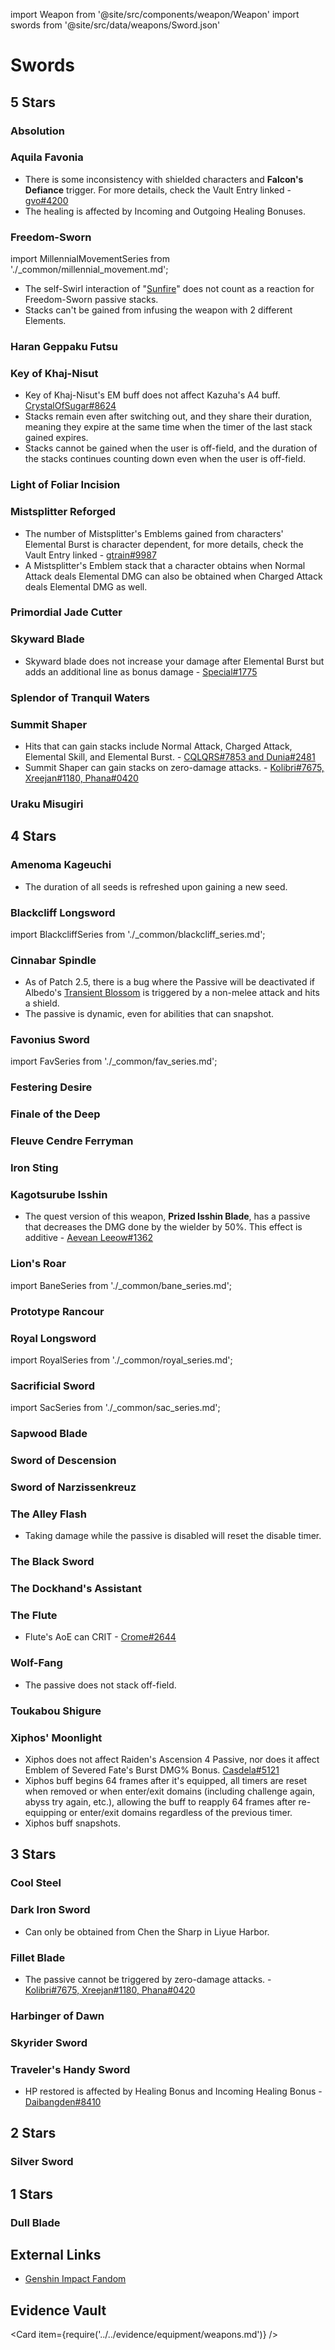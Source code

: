 import Weapon from '@site/src/components/weapon/Weapon'
import swords from '@site/src/data/weapons/Sword.json'

# Swords

## 5 Stars

### Absolution

<Weapon weapon="Absolution" weapons={swords} />

### Aquila Favonia

<Weapon weapon="Aquila Favonia" weapons={swords}>

* There is some inconsistency with shielded characters and **Falcon's Defiance** trigger. For more details, check the Vault Entry linked - [gvo#4200](../../evidence/equipment/weapons.md#aquila-favonia)
* The healing is affected by Incoming and Outgoing Healing Bonuses.

</Weapon>

### Freedom-Sworn

<Weapon weapon="Freedom-Sworn" weapons={swords}>

import MillennialMovementSeries from './\_common/millennial_movement.md';

<MillennialMovementSeries/>

* The self-Swirl interaction of "[Sunfire](../../evidence/characters/anemo/jean.md#anemo-aura)" does not count as a reaction for Freedom-Sworn passive stacks.
* Stacks can't be gained from infusing the weapon with 2 different Elements.

</Weapon>

### Haran Geppaku Futsu

<Weapon weapon="Haran Geppaku Futsu" weapons={swords} />

### Key of Khaj-Nisut

<Weapon weapon="Key of Khaj-Nisut" weapons={swords}>

* Key of Khaj-Nisut's EM buff does not affect Kazuha's A4 buff. [CrystalOfSugar\#8624](../../evidence/equipment/weapons.md#key-of-khaj-nisut)
* Stacks remain even after switching out, and they share their duration, meaning they expire at the same time when the timer of the last stack gained expires.
* Stacks cannot be gained when the user is off-field, and the duration of the stacks continues counting down even when the user is off-field.

</Weapon>

### Light of Foliar Incision

<Weapon weapon="Light of Foliar Incision" weapons={swords} />

### Mistsplitter Reforged

<Weapon weapon="Mistsplitter Reforged" weapons={swords}>

* The number of Mistsplitter's Emblems gained from characters' Elemental Burst is character dependent, for more details, check the Vault Entry linked - [gtrain#9987](../../evidence/equipment/weapons.md#mistsplitter-reforged)
* A Mistsplitter's Emblem stack that a character obtains when Normal Attack deals Elemental DMG can also be obtained when Charged Attack deals Elemental DMG as well.

</Weapon>

### Primordial Jade Cutter

<Weapon weapon="Primordial Jade Cutter" weapons={swords} />

### Skyward Blade

<Weapon weapon="Skyward Blade" weapons={swords}>

* Skyward blade does not increase your damage after Elemental Burst but adds an additional line as bonus damage - [Special\#1775](../../evidence/equipment/weapons.md#skyward-blade)

</Weapon>

### Splendor of Tranquil Waters

<Weapon weapon="Splendor of Tranquil Waters" weapons={swords} />

### Summit Shaper

<Weapon weapon="Summit Shaper" weapons={swords}>

* Hits that can gain stacks include Normal Attack, Charged Attack, Elemental Skill, and Elemental Burst. - [CQLQRS#7853 and Dunia#2481](../../evidence/equipment/weapons.md#weapon-stacks-on-hit)
* Summit Shaper can gain stacks on zero-damage attacks. - [Kolibri\#7675, Xreejan\#1180, Phana\#0420](../../evidence/equipment/weapons.md#weapon-stacks-and-zero-damage-attacks)

</Weapon>

### Uraku Misugiri

<Weapon weapon="Uraku Misugiri" weapons={swords} />

## 4 Stars

### Amenoma Kageuchi

<Weapon weapon="Amenoma Kageuchi" weapons={swords}>

* The duration of all seeds is refreshed upon gaining a new seed.

</Weapon>

### Blackcliff Longsword

<Weapon weapon="Blackcliff Longsword" weapons={swords}>

import BlackcliffSeries from './\_common/blackcliff_series.md';

<BlackcliffSeries/>

</Weapon>

### Cinnabar Spindle

<Weapon weapon="Cinnabar Spindle" weapons={swords}>

* As of Patch 2.5, there is a bug where the Passive will be deactivated if Albedo's [Transient Blossom](../../characters/geo/albedo.md#attacks) is triggered by a non-melee attack and hits a shield.
* The passive is dynamic, even for abilities that can snapshot.
  
</Weapon>

### Favonius Sword

<Weapon weapon="Favonius Sword" weapons={swords}>

import FavSeries from './\_common/fav_series.md';

<FavSeries/>

</Weapon>

### Festering Desire

<Weapon weapon="Festering Desire" weapons={swords} />

### Finale of the Deep

<Weapon weapon="Finale of the Deep" weapons={swords} />

### Fleuve Cendre Ferryman

<Weapon weapon="Fleuve Cendre Ferryman" weapons={swords} />

### Iron Sting

<Weapon weapon="Iron Sting" weapons={swords} />

### Kagotsurube Isshin

<Weapon weapon="Kagotsurube Isshin" weapons={swords}>

* The quest version of this weapon, **Prized Isshin Blade**, has a passive that decreases the DMG done by the wielder by 50%. This effect is additive - [Aevean Leeow#1362](../../evidence/equipment/weapons.md#cursed-blade-reduction-mechanic)

</Weapon>

### Lion's Roar

<Weapon weapon="Lion's Roar" weapons={swords}>

import BaneSeries from './\_common/bane_series.md';

<BaneSeries/>

</Weapon>

### Prototype Rancour

<Weapon weapon="Prototype Rancour" weapons={swords} />

### Royal Longsword

<Weapon weapon="Royal Longsword" weapons={swords}>

import RoyalSeries from './\_common/royal_series.md';

<RoyalSeries/>

</Weapon>

### Sacrificial Sword

<Weapon weapon="Sacrificial Sword" weapons={swords}>

import SacSeries from './\_common/sac_series.md';

<SacSeries/>

</Weapon>

### Sapwood Blade

<Weapon weapon="Sapwood Blade" weapons={swords} />

### Sword of Descension

<Weapon weapon="Sword of Descension" weapons={swords} />

### Sword of Narzissenkreuz

<Weapon weapon="Sword of Narzissenkreuz" weapons={swords} />

### The Alley Flash

<Weapon weapon="The Alley Flash" weapons={swords}>

* Taking damage while the passive is disabled will reset the disable timer.

</Weapon>

### The Black Sword

<Weapon weapon="The Black Sword" weapons={swords} />

### The Dockhand's Assistant

<Weapon weapon="The Dockhand's Assistant" weapons={swords} />

### The Flute

<Weapon weapon="The Flute" weapons={swords}>

* Flute's AoE can CRIT - [Crome\#2644](../../evidence/equipment/weapons.md#the-flute)

</Weapon>

### Wolf-Fang

<Weapon weapon="Wolf-Fang" weapons={swords}>

* The passive does not stack off-field.

</Weapon>

### Toukabou Shigure

<Weapon weapon="Toukabou Shigure" weapons={swords} />

### Xiphos' Moonlight

<Weapon weapon="Xiphos' Moonlight" weapons={swords}>

* Xiphos does not affect Raiden's Ascension 4 Passive, nor does it affect Emblem of Severed Fate's Burst DMG% Bonus. [Casdela\#5121](../../evidence/equipment/weapons.md#xiphos-moonlight)
* Xiphos buff begins 64 frames after it's equipped, all timers are reset when removed or when enter/exit domains \(including challenge again, abyss try again, etc.\), allowing the buff to reapply 64 frames after re-equipping or enter/exit domains regardless of the previous timer.
* Xiphos buff snapshots.

</Weapon>

## 3 Stars

### Cool Steel

<Weapon weapon="Cool Steel" weapons={swords}>

<BaneSeries/>

</Weapon>

### Dark Iron Sword

<Weapon weapon="Dark Iron Sword" weapons={swords}>

* Can only be obtained from Chen the Sharp in Liyue Harbor.

</Weapon>

### Fillet Blade

<Weapon weapon="Fillet Blade" weapons={swords}>

* The passive cannot be triggered by zero-damage attacks. - [Kolibri\#7675, Xreejan\#1180, Phana\#0420](../../evidence/equipment/weapons.md#weapon-stacks-and-zero-damage-attacks)

</Weapon>

### Harbinger of Dawn

<Weapon weapon="Harbinger of Dawn" weapons={swords} />

### Skyrider Sword

<Weapon weapon="Skyrider Sword" weapons={swords} />

### Traveler's Handy Sword

<Weapon weapon="Traveler's Handy Sword" weapons={swords}>

* HP restored is affected by Healing Bonus and Incoming Healing Bonus - [Daibangden#8410](/evidence/equipment/weapons.md#weapons-and-heals)

</Weapon>

## 2 Stars

### Silver Sword

<Weapon weapon="Silver Sword" weapons={swords} />

## 1 Stars

### Dull Blade

<Weapon weapon="Dull Blade" weapons={swords} />

## External Links

* [Genshin Impact Fandom](https://genshin-impact.fandom.com/wiki/Swords)

## Evidence Vault

<Card item={require('../../evidence/equipment/weapons.md')} />
